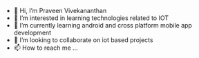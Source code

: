 - 👋 Hi, I’m Praveen Vivekananthan
- 👀 I’m interested in learning technologies related to IOT
- 🌱 I’m currently learning android and cross platform mobile app development
- 💞️ I’m looking to collaborate on iot based projects
- 📫 How to reach me ...

<!---
PraveenVivekananthan/PraveenVivekananthan is a ✨ special ✨ repository because its `README.md` (this file) appears on your GitHub profile.
You can click the Preview link to take a look at your changes.
--->
